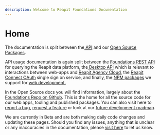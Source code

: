 ```yaml
---
description: Welcome to Reapit Foundations Documentation
---
```


# Home

The documentation is split between the[ API](api/) and our [Open Source Packages](open-source/).

API usage documentation is again split between the [Foundations REST API](https://marketplace.reapit.cloud/developer/api-docs) for querying the Reapit data platform, the[ Desktop API](api/desktop-api.md) which is relevant to interactions between web-apps and [Reapit Agency Cloud](https://www.reapit.com/agency-cloud/), the [Reapit Connect OAuth](api/reapit-connect.md) single sign on service, and finally, the [NPM packages](https://www.npmjs.com/org/reapit) we support for [web development.](api/web.md)

In the Open Source docs you will find information, largely about the [Foundations Repo on Github](https://github.com/reapit/foundations). This is the home for all the source code for our web apps, tooling and published packages. You can also visit here to [report a bug](https://github.com/reapit/foundations/issues/new?labels=bug&projects=reapit/foundations/2&body=Summary:%0d%0dSteps%20to%20reproduce:%0d%0dExpected%20Results:%0d%0dActual%20Results), [request a feature](https://github.com/reapit/foundations/issues/new?labels=feature-request&projects=reapit/foundations/3&body=Summary%20of%20Request:%0d%0dExpected%20Behaviour) or look at our [future development roadmap](https://github.com/reapit/foundations/milestones?direction=asc&sort=due_date&state=open).

We are currently in Beta and are both making daily code changes and updating these pages. Should you find any issues, anything that is unclear or any inaccuracies in the documentation, please [visit here](https://github.com/reapit/foundations-documentation/issues/new?labels=bug&projects=reapit/foundations-documentation/1&body=Summary:) to let us know.





